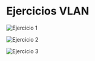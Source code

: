 # Ejercicios VLAN


![Ejercicio 1](https://github.com/AbyssC1/pni26-alejandro/blob/main/Imagenes/UT9/Ejercicio%201%20PNI.pkt)

![Ejercicio 2](https://github.com/AbyssC1/pni26-alejandro/blob/main/Imagenes/UT9/Ejercicio%202%20PNI.pkt)

![Ejercicio 3](https://github.com/AbyssC1/pni26-alejandro/blob/main/Imagenes/UT9/Ejercicio%203%20PNI.pkt)
